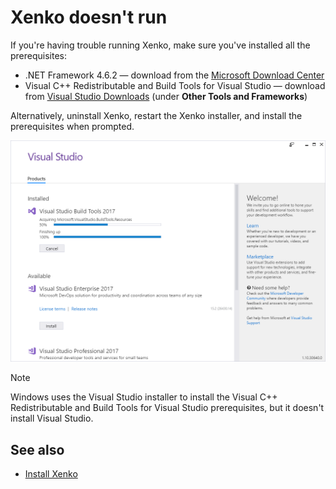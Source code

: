 # Xenko doesn't run

If you're having trouble running Xenko, make sure you've installed all the prerequisites:

* .NET Framework 4.6.2 — download from the [Microsoft Download Center](https://www.microsoft.com/en-us/download/details.aspx?id=53345)
* Visual C++ Redistributable and Build Tools for Visual Studio — download from [Visual Studio Downloads](https://www.visualstudio.com/downloads/) (under **Other Tools and Frameworks**)
    
Alternatively, uninstall Xenko, restart the Xenko installer, and install the prerequisites when prompted.

![Installing VS build tools](../get-started/media/installing-vs-build-tools.png)

>[!Note]
> Windows uses the Visual Studio installer to install the Visual C++ Redistributable and Build Tools for Visual Studio prerequisites, but it doesn't install Visual Studio.

## See also

* [Install Xenko](../get-started/install-xenko.md)